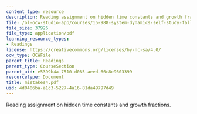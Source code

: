```yaml
---
content_type: resource
description: Reading assignment on hidden time constants and growth fractions.
file: /ol-ocw-studio-app/courses/15-988-system-dynamics-self-study-fall-1998-spring-1999/4d0406baa1c352274a1681da49797d49_mistakes4.pdf
file_size: 37926
file_type: application/pdf
learning_resource_types:
- Readings
license: https://creativecommons.org/licenses/by-nc-sa/4.0/
ocw_type: OCWFile
parent_title: Readings
parent_type: CourseSection
parent_uid: e5399b4a-7510-d085-aeed-66c8e9603399
resourcetype: Document
title: mistakes4.pdf
uid: 4d0406ba-a1c3-5227-4a16-81da49797d49
---
```

Reading assignment on hidden time constants and growth fractions.
